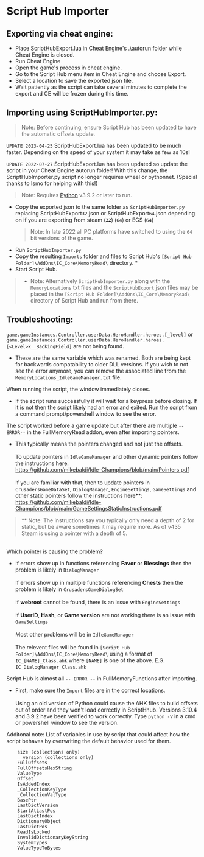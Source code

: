 # Script Hub Importer

## Exporting via cheat engine:
* Place ScriptHubExport.lua in Cheat Engine's .\autorun folder while Cheat Engine is closed.
* Run Cheat Engine
* Open the game's process in cheat engine.
* Go to the Script Hub menu item in Cheat Engine and choose Export.
* Select a location to save the exported json file.
* Wait patiently as the script can take several minutes to complete the export and CE will be frozen during this time.

## Importing using ScriptHubImporter.py:
> Note: Before continuing, ensure Script Hub has been updated to have the automatic offsets update.    

`UPDATE 2023-04-25` ScriptHubExport.lua has been updated to be much faster. Depending on the speed of your system it may take as few as 10s!

`UPDATE 2022-07-27` ScriptHubExport.lua has been updated so update the script in your Cheat Engine autorun folder! With this change, the ScriptHubImporter.py script no longer requires wheel or pythonnet. (Special thanks to Ismo for helping with this!)

> Note: Requires [Python](https://www.python.org/) v3.9.2 or later to run.  
  

* Copy the exported json to the same folder as ``ScriptHubImporter.py`` replacing ScriptHubExport``32``.json or ScriptHubExport``64``.json depending on if you are exporting from steam (~~``32``~~) (``64``) or EGS (``64``)
  > Note: In late 2022 all PC platforms have switched to using the ``64`` bit versions of the game.   
* Run ``ScriptHubImporter.py``
* Copy the resulting ``Imports`` folder and files to Script Hub's ``[Script Hub Folder]\AddOns\IC_Core\MemoryRead\`` directory. *
* Start Script Hub.

> * Note: Alternatively ``ScriptHubImporter.py`` along with the ``MemoryLocations`` txt files and the ``ScriptHubExport`` json files may be placed in the ``[Script Hub Folder]\AddOns\IC_Core\MemoryRead\`` directory of Script Hub and run from there.

## Troubleshooting:
 ``game.gameInstances.Controller.userData.HeroHandler.heroes.[_level]`` or ``game.gameInstances.Controller.userData.HeroHandler.heroes.[<Level>k__BackingField]`` are not being found.  

* These are the same variable which was renamed. Both are being kept for backwards compatability to older DLL versions. If you wish to not see the error anymore, you can remove the associated line from the ``MemoryLocations_IdleGameManager.txt`` file.  

When running the script, the window immediately closes.  

* If the script runs successfully it will wait for a keypress before closing. If it is not then the script likely had an error and exited. Run the script from a command prompt/powershell window to see the error.

The script worked before a game update but after there are multiple ``--ERROR--`` in the FullMemoryRead addon, even after importing pointers.

* This typically means the pointers changed and not just the offsets.\
\
To update pointers in ``IdleGameManager`` and other dynamic pointers follow the instructions here:\
https://github.com/mikebaldi/Idle-Champions/blob/main/Pointers.pdf  
\
If you are familiar with that, then to update pointers in ``CrusadersGameDataSet``, ``DialogManager``, ``EngineSettings``, ``GameSettings`` and other static pointers follow the instructions here**:\
https://github.com/mikebaldi/Idle-Champions/blob/main/GameSettingsStaticInstructions.pdf  

  
> ** Note: The instructions say you typically only need a depth of 2 for static, but be aware sometimes it may require more. As of v435 Steam is using a pointer with a depth of 5.  
  
  \
Which pointer is causing the problem?

* If errors show up in functions referencing **Favor** or **Blessings** then the problem is likely in ``DialogManager``\
\
If errors show up in multiple functions referencing **Chests** then the problem is likely in ``CrusadersGameDialogSet``\
\
If **webroot** cannot be found, there is an issue with ``EngineSettings``\
\
If **UserID**, **Hash**, or **Game version** are not working there is an issue with ``GameSettings``\
\
Most other problems will be in ``IdleGameManager``\
\
The relevent files will be found in ``[Script Hub Folder]\AddOns\IC_Core\MemoryRead\`` using a format of ``IC_[NAME]_Class.ahk`` where ``[NAME]`` is one of the above. E.G. ``IC_DialogManager_Class.ahk``

Script Hub is almost all ``-- ERROR --`` in FullMemoryFunctions after importing.

* First, make sure the ``Import`` files are in the correct locations.\
\
Using an old version of Python could cause the AHK files to build offsets out of order and they won't load correctly in ScriptHhub. Versions 3.10.4 and 3.9.2 have been verified to work correctly. Type ``python -V`` in a cmd or powershell window to see the version.

Additonal note: List of variables in use by script that could affect how the script behaves by overwriting the default behavior used for them.
```
    size (collections only)
    __version (collections only)
    FullOffsets 
    FullOffsetsHexString 
    ValueType 
    Offset 
    IsAddedIndex 
    _CollectionKeyType 
    _CollectionValType 
    BasePtr 
    LastDictVersion 
    StartAtLastPos 
    LastDictIndex 
    DictionaryObject 
    LastDictPos
    ReadIsLocked
    InvalidDictionaryKeyString
    SystemTypes
    ValueTypeToBytes
```